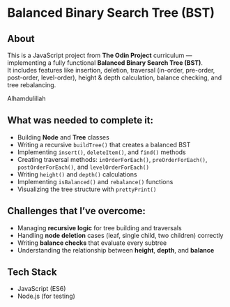 # Balanced Binary Search Tree (BST)

## About

This is a JavaScript project from **The Odin Project** curriculum — implementing a fully functional **Balanced Binary Search Tree (BST)**.  
It includes features like insertion, deletion, traversal (in-order, pre-order, post-order, level-order), height & depth calculation, balance checking, and tree rebalancing.

Alhamdulillah

## What was needed to complete it:

- Building **Node** and **Tree** classes
- Writing a recursive `buildTree()` that creates a balanced BST
- Implementing `insert()`, `deleteItem()`, and `find()` methods
- Creating traversal methods: `inOrderForEach()`, `preOrderForEach()`, `postOrderForEach()`, and `levelOrderForEach()`
- Writing `height()` and `depth()` calculations
- Implementing `isBalanced()` and `rebalance()` functions
- Visualizing the tree structure with `prettyPrint()`

## Challenges that I’ve overcome:

- Managing **recursive logic** for tree building and traversals
- Handling **node deletion** cases (leaf, single child, two children) correctly
- Writing **balance checks** that evaluate every subtree
- Understanding the relationship between **height**, **depth**, and **balance**

## Tech Stack

- JavaScript (ES6)
- Node.js (for testing)
